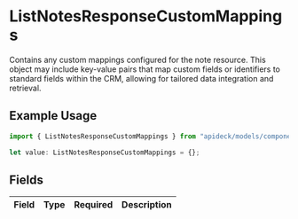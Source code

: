 # ListNotesResponseCustomMappings

Contains any custom mappings configured for the note resource. This object may include key-value pairs that map custom fields or identifiers to standard fields within the CRM, allowing for tailored data integration and retrieval.

## Example Usage

```typescript
import { ListNotesResponseCustomMappings } from "apideck/models/components";

let value: ListNotesResponseCustomMappings = {};
```

## Fields

| Field       | Type        | Required    | Description |
| ----------- | ----------- | ----------- | ----------- |